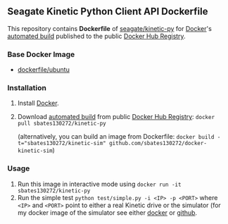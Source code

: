## Seagate Kinetic Python Client API Dockerfile


This repository contains **Dockerfile** of [seagate/kinetic-py](https://github.com/Seagate/kinetic-py.git) for [Docker](https://www.docker.com/)'s [automated build](https://registry.hub.docker.com/u/sbates130272/kinetic-py) published to the public [Docker Hub Registry](https://registry.hub.docker.com/).


### Base Docker Image

* [dockerfile/ubuntu](http://dockerfile.github.io/#/ubuntu)


### Installation

1. Install [Docker](https://www.docker.com/).

2. Download [automated build](https://registry.hub.docker.com/u/sbates130272/kinetic-py/) from public [Docker Hub Registry](https://registry.hub.docker.com/): `docker pull sbates130272/kinetic-py`

   (alternatively, you can build an image from Dockerfile: `docker build -t="sbates130272/kinetic-sim" github.com/sbates130272/docker-kinetic-sim`)

### Usage

1. Run this image in interactive mode using `docker run -it sbates130272/kinetic-py`
2. Run the simple test `python test/simple.py -i <IP> -p <PORT>` where `<IP>` and `<PORT>` point to either a real Kinetic drive or the simulator (for my docker image of the simulator see either [docker](https://registry.hub.docker.com/u/sbates130272/kinetic-sim/) or [github](https://github.com/sbates130272/docker-kinetic-sim.git).
